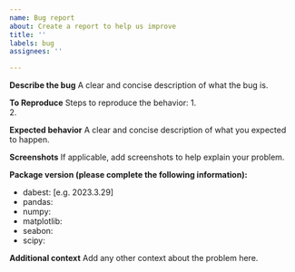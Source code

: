 ```yaml
---
name: Bug report
about: Create a report to help us improve
title: ''
labels: bug
assignees: ''

---
```


**Describe the bug**
A clear and concise description of what the bug is.

**To Reproduce**
Steps to reproduce the behavior:
1.  
2.  

**Expected behavior**
A clear and concise description of what you expected to happen.

**Screenshots**
If applicable, add screenshots to help explain your problem.

**Package version (please complete the following information):**
 - dabest: [e.g. 2023.3.29]
 - pandas: 
 - numpy: 
 - matplotlib:
 - seabon:
 - scipy:

**Additional context**
Add any other context about the problem here.

